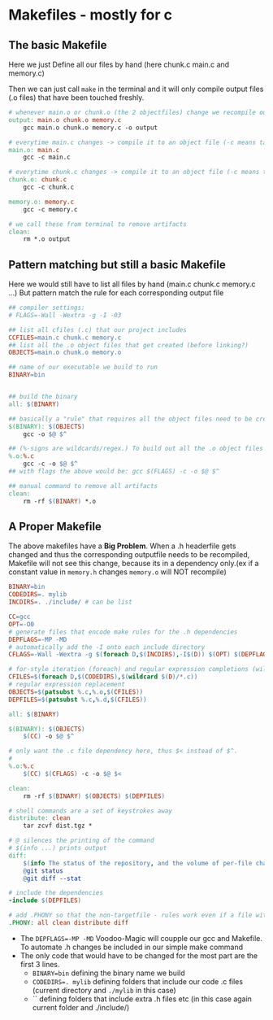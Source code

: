 # Makefiles - mostly for c

## The basic Makefile
Here we just Define all our files by hand (here chunk.c main.c and memory.c)

Then we can just call `make` in the terminal and it will only compile output files (.o files) that have been touched freshly.

```Makefile
# whenever main.o or chunk.o (the 2 objectfiles) change we recompile output binary
output: main.o chunk.o memory.c
	gcc main.o chunk.o memory.c -o output

# everytime main.c changes -> compile it to an object file (-c means target outputfile is main.o)
main.o: main.c
	gcc -c main.c

# everytime chunk.c changes -> compile it to an object file (-c means target outputfile is chunk.o)
chunk.o: chunk.c
	gcc -c chunk.c

memory.o: memory.c
	gcc -c memory.c

# we call these from terminal to remove artifacts
clean:
	rm *.o output
```

## Pattern matching but still a basic Makefile

Here we would still have to list all files by hand (main.c chunk.c memory.c ...) But pattern match the rule for each corresponding output file
```Makefile
## compiler settings:
# FLAGS=-Wall -Wextra -g -I -03

## list all cfiles (.c) that our project includes
CCFILES=main.c chunk.c memory.c
## list all the .o object files that get created (before linking?)
OBJECTS=main.o chunk.o memory.o

## name of our executable we build to run
BINARY=bin


## build the binary
all: $(BINARY)

## basically a "rule" that requires all the object files need to be created before we can build the binary
$(BINARY): $(OBJECTS)
	gcc -o $@ $^

## (%-signs are wildcards/regex.) To build out all the .o object files
%.o:%.c
	gcc -c -o $@ $^
## with flags the above would be: gcc $(FLAGS) -c -o $@ $^

## manual command to remove all artifacts
clean:
	rm -rf $(BINARY) *.o
```


## A Proper Makefile

The above makefiles have a **Big Problem**. When a .h headerfile gets changed and thus the corresponding outputfile needs to be recompiled, Makefile will not see this change, because its in a dependency only.(ex if a constant value in `memory.h` changes `memory.o` will NOT recompile)

```Makefile
BINARY=bin
CODEDIRS=. mylib
INCDIRS=. ./include/ # can be list

CC=gcc
OPT=-O0
# generate files that encode make rules for the .h dependencies
DEPFLAGS=-MP -MD
# automatically add the -I onto each include directory
CFLAGS=-Wall -Wextra -g $(foreach D,$(INCDIRS),-I$(D)) $(OPT) $(DEPFLAGS)

# for-style iteration (foreach) and regular expression completions (wildcard)
CFILES=$(foreach D,$(CODEDIRS),$(wildcard $(D)/*.c))
# regular expression replacement
OBJECTS=$(patsubst %.c,%.o,$(CFILES))
DEPFILES=$(patsubst %.c,%.d,$(CFILES))

all: $(BINARY)

$(BINARY): $(OBJECTS)
	$(CC) -o $@ $^

# only want the .c file dependency here, thus $< instead of $^.
#
%.o:%.c
	$(CC) $(CFLAGS) -c -o $@ $<

clean:
	rm -rf $(BINARY) $(OBJECTS) $(DEPFILES)

# shell commands are a set of keystrokes away
distribute: clean
	tar zcvf dist.tgz *

# @ silences the printing of the command
# $(info ...) prints output
diff:
	$(info The status of the repository, and the volume of per-file changes:)
	@git status
	@git diff --stat

# include the dependencies
-include $(DEPFILES)

# add .PHONY so that the non-targetfile - rules work even if a file with the same name exists.
.PHONY: all clean distribute diff
```
- The `DEPFLAGS=-MP -MD` Voodoo-Magic will coupple our gcc and Makefile. To automate .h changes be included in our simple make command
- The only code that would have to be changed for the most part are the first 3 lines.
    - `BINARY=bin` defining the binary name we build
    - `CODEDIRS=. mylib` defining folders that include our code .c files (current directory and `./mylib` in this case)
    - `` defining folders that include extra .h files etc (in this case again current folder and ./include/)